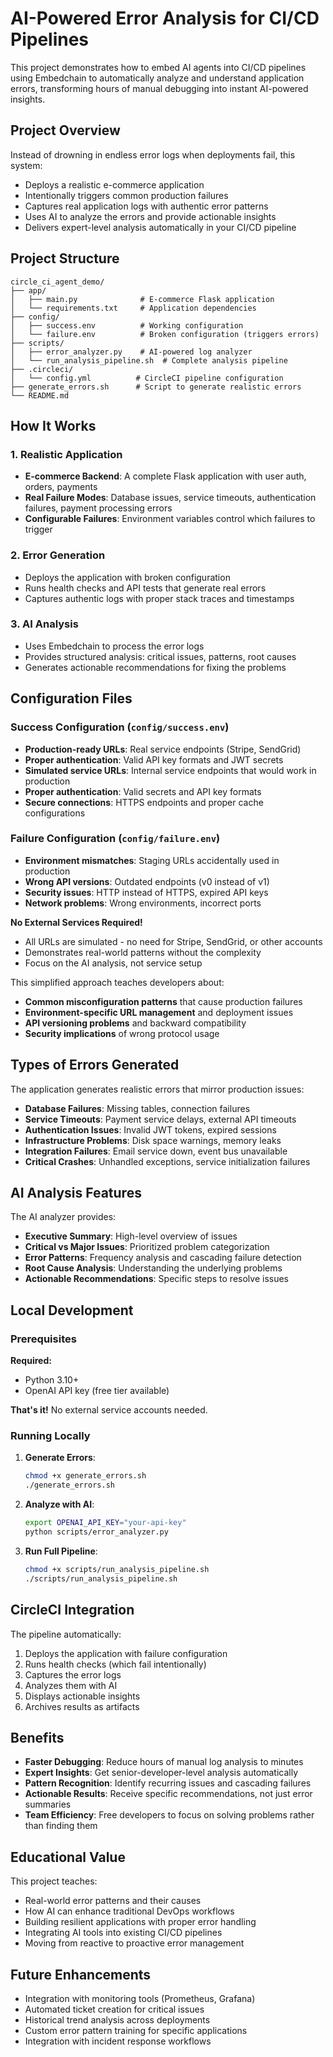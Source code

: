 # AI-Powered Error Analysis for CI/CD Pipelines

This project demonstrates how to embed AI agents into CI/CD pipelines using Embedchain to automatically analyze and understand application errors, transforming hours of manual debugging into instant AI-powered insights.

## Project Overview

Instead of drowning in endless error logs when deployments fail, this system:

- Deploys a realistic e-commerce application
- Intentionally triggers common production failures
- Captures real application logs with authentic error patterns
- Uses AI to analyze the errors and provide actionable insights
- Delivers expert-level analysis automatically in your CI/CD pipeline

## Project Structure

```
circle_ci_agent_demo/
├── app/
│   ├── main.py              # E-commerce Flask application
│   └── requirements.txt     # Application dependencies
├── config/
│   ├── success.env          # Working configuration
│   └── failure.env          # Broken configuration (triggers errors)
├── scripts/
│   ├── error_analyzer.py    # AI-powered log analyzer
│   └── run_analysis_pipeline.sh  # Complete analysis pipeline
├── .circleci/
│   └── config.yml          # CircleCI pipeline configuration
├── generate_errors.sh      # Script to generate realistic errors
└── README.md
```

## How It Works

### 1. Realistic Application

- **E-commerce Backend**: A complete Flask application with user auth, orders, payments
- **Real Failure Modes**: Database issues, service timeouts, authentication failures, payment processing errors
- **Configurable Failures**: Environment variables control which failures to trigger

### 2. Error Generation

- Deploys the application with broken configuration
- Runs health checks and API tests that generate real errors
- Captures authentic logs with proper stack traces and timestamps

### 3. AI Analysis

- Uses Embedchain to process the error logs
- Provides structured analysis: critical issues, patterns, root causes
- Generates actionable recommendations for fixing the problems

## Configuration Files

### Success Configuration (`config/success.env`)

- **Production-ready URLs**: Real service endpoints (Stripe, SendGrid)
- **Proper authentication**: Valid API key formats and JWT secrets
- **Simulated service URLs**: Internal service endpoints that would work in production
- **Proper authentication**: Valid secrets and API key formats
- **Secure connections**: HTTPS endpoints and proper cache configurations

### Failure Configuration (`config/failure.env`)

- **Environment mismatches**: Staging URLs accidentally used in production
- **Wrong API versions**: Outdated endpoints (v0 instead of v1)
- **Security issues**: HTTP instead of HTTPS, expired API keys
- **Network problems**: Wrong environments, incorrect ports

**No External Services Required!**

- All URLs are simulated - no need for Stripe, SendGrid, or other accounts
- Demonstrates real-world patterns without the complexity
- Focus on the AI analysis, not service setup

This simplified approach teaches developers about:

- **Common misconfiguration patterns** that cause production failures
- **Environment-specific URL management** and deployment issues
- **API versioning problems** and backward compatibility
- **Security implications** of wrong protocol usage

## Types of Errors Generated

The application generates realistic errors that mirror production issues:

- **Database Failures**: Missing tables, connection failures
- **Service Timeouts**: Payment service delays, external API timeouts
- **Authentication Issues**: Invalid JWT tokens, expired sessions
- **Infrastructure Problems**: Disk space warnings, memory leaks
- **Integration Failures**: Email service down, event bus unavailable
- **Critical Crashes**: Unhandled exceptions, service initialization failures

## AI Analysis Features

The AI analyzer provides:

- **Executive Summary**: High-level overview of issues
- **Critical vs Major Issues**: Prioritized problem categorization
- **Error Patterns**: Frequency analysis and cascading failure detection
- **Root Cause Analysis**: Understanding the underlying problems
- **Actionable Recommendations**: Specific steps to resolve issues

## Local Development

### Prerequisites

**Required:**

- Python 3.10+
- OpenAI API key (free tier available)

**That's it!** No external service accounts needed.

### Running Locally

1. **Generate Errors**:

   ```bash
   chmod +x generate_errors.sh
   ./generate_errors.sh
   ```

2. **Analyze with AI**:

   ```bash
   export OPENAI_API_KEY="your-api-key"
   python scripts/error_analyzer.py
   ```

3. **Run Full Pipeline**:
   ```bash
   chmod +x scripts/run_analysis_pipeline.sh
   ./scripts/run_analysis_pipeline.sh
   ```

## CircleCI Integration

The pipeline automatically:

1. Deploys the application with failure configuration
2. Runs health checks (which fail intentionally)
3. Captures the error logs
4. Analyzes them with AI
5. Displays actionable insights
6. Archives results as artifacts

## Benefits

- **Faster Debugging**: Reduce hours of manual log analysis to minutes
- **Expert Insights**: Get senior-developer-level analysis automatically
- **Pattern Recognition**: Identify recurring issues and cascading failures
- **Actionable Results**: Receive specific recommendations, not just error summaries
- **Team Efficiency**: Free developers to focus on solving problems rather than finding them

## Educational Value

This project teaches:

- Real-world error patterns and their causes
- How AI can enhance traditional DevOps workflows
- Building resilient applications with proper error handling
- Integrating AI tools into existing CI/CD pipelines
- Moving from reactive to proactive error management

## Future Enhancements

- Integration with monitoring tools (Prometheus, Grafana)
- Automated ticket creation for critical issues
- Historical trend analysis across deployments
- Custom error pattern training for specific applications
- Integration with incident response workflows
